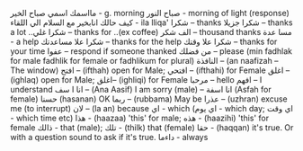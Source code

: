 مااسمك
اسمي
صباح الخير - g. morning
صباح النور - morning of light (response)
كيف حالك
انابخير
مع السلام
الي اللقاء - ila lliqa'
شكرا – thanks
شكرا جزيلا – thanks a lot
..شكرا غلي – thanks for ..(ex coffee)
الف شكر – thousand thanks
مسا عدة - a help
شكرا علا مساعدتك – thanks for the help
شكرا علا وقتك – thanks for your time
عفوا – respond if someone thanked
من فضلك – please (min fadhlak for male fadhlik for female or fadhlikum for plural)
النافذة – (an naafizah – The window)
افتح – (ifthah) open for Male; افتحي – (ifthahi) for Female
اغلق – (ighlaq) open for Male; اغلق– (ighliqi) for Female
مرحبا – hello
افهم – I understand
انا ا سف – (Ana Aasif) I am sorry (male) – انا اسفة (Asfah for female)
حسنا (hasanan) OK
ربما – (rubbama) May be
عذرا – (uzhran) excuse me (to interrupt)
لان – (la an) because 
اي - which (اي يوم - which day; اي وقت - which time etc)
هذا  - (haazaa) 'this' for male; هذه - (haazihi) 'this' for female
ذالك - that (male); تلك - (thilk) that (female)
حقا - (haqqan) it's true. Or with a question sound to ask if it's true. 
داءما - always